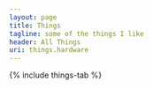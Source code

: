 ```yaml
---
layout: page
title: Things
tagline: some of the things I like
header: All Things
uri: things.hardware
---
```

{% include things-tab %}


